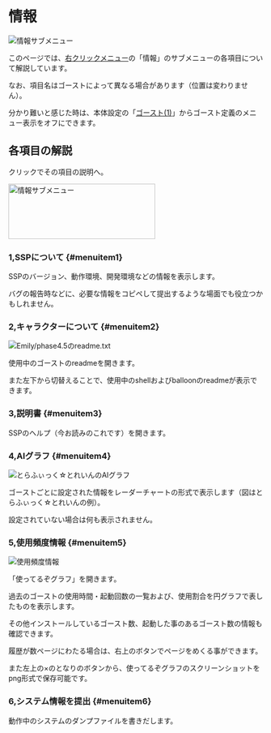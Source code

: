 # 情報

![情報サブメニュー](image/information/0.png)

このページでは、[右クリックメニュー](howto-rclick.html)の「情報」のサブメニューの各項目について解説しています。

なお、項目名はゴーストによって異なる場合があります（位置は変わりません）。

分かり難いと感じた時は、本体設定の「[ゴースト(1)](config-ghost.html)」からゴースト定義のメニュー表示をオフにできます。 

## 各項目の解説

クリックでその項目の説明へ。

<img src="image/information/1.png" usemap="#informationmenu" width="290" height="109" alt="情報サブメニュー" /><map name="informationmenu" id="informationmenu"><area shape="rect" coords="15,1,253,17" href="#menuitem1" alt="1,SSPについて"><area shape="rect" coords="15,17,253,33" href="#menuitem2" alt="2,キャラクターについて"><area shape="rect" coords="15,32,253,48" href="#menuitem3" alt="3,説明書"><area shape="rect" coords="15,58,253,74" href="#menuitem4" alt="4,AIグラフ"><area shape="rect" coords="15,76,253,92" href="#menuitem5" alt="5,使用頻度情報"><area shape="rect" coords="15,92,253,108" href="#menuitem6" alt="6,システム情報を提出"></map>

### 1,SSPについて {#menuitem1}

SSPのバージョン、動作環境、開発環境などの情報を表示します。

バグの報告時などに、必要な情報をコピペして提出するような場面でも役立つかもしれません。

### 2,キャラクターについて {#menuitem2}

![Emily/phase4.5のreadme.txt](image/information/2.png)

使用中のゴーストのreadmeを開きます。

また左下から切替えることで、使用中のshellおよびballoonのreadmeが表示できます。

### 3,説明書 {#menuitem3}

SSPのヘルプ（今お読みのこれです）を開きます。

### 4,AIグラフ {#menuitem4}

![とらふぃっく☆とれいんのAIグラフ](image/information/3.png)

ゴーストごとに設定された情報をレーダーチャートの形式で表示します（図はとらふぃっく☆とれいんの例）。

設定されていない場合は何も表示されません。

### 5,使用頻度情報 {#menuitem5}

![使用頻度情報](image/information/4.png)

「使ってるぞグラフ」を開きます。

過去のゴーストの使用時間・起動回数の一覧および、使用割合を円グラフで表したものを表示します。

その他インストールしているゴースト数、起動した事のあるゴースト数の情報も確認できます。

履歴が数ページにわたる場合は、右上のボタンでページをめくる事ができます。

また左上の×のとなりのボタンから、使ってるぞグラフのスクリーンショットをpng形式で保存可能です。

### 6,システム情報を提出 {#menuitem6}

動作中のシステムのダンプファイルを書きだします。
